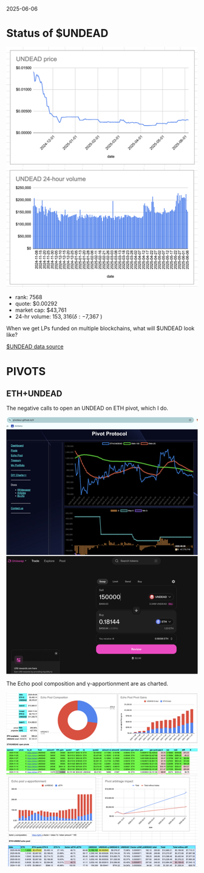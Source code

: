 2025-06-06 

# Status of $UNDEAD 

![$UNDEAD rank](imgs/01a-rank.png) 
![$UNDEAD quote](imgs/01b-quote.png) 
![$UNDEAD market captalization](imgs/01c-cap.png) 
![$UNDEAD 24-hour volume](imgs/01d-vol.png) 

* rank: 7568 
* quote: $0.00292 
* market cap: $43,761 
* 24-hr volume: $153,316 (δ: -$7,367 ) 

When we get LPs funded on multiple blockchains, what will $UNDEAD look like? 

[$UNDEAD data source](https://www.coingecko.com/en/coins/undead-blocks) 
# PIVOTS 

## ETH+UNDEAD 

The negative calls to open an UNDEAD on ETH pivot, which I do. 

![Negative δ](imgs/02a-neg.png) 
![Open UNDEAD pivot](imgs/02b-open-undead-pivot.png) 

The Echo pool composition and γ-apportionment are as charted. 

![Echo pool composition](imgs/03a-comp.png) 
![Echo pool γ-apportionment](imgs/03b-apport.png) 
